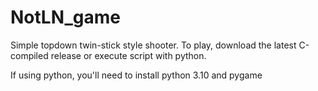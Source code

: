 # NotLN_game

Simple topdown twin-stick style shooter. To play, download the latest C-compiled release or execute script with python.

If using python, you'll need to install python 3.10 and pygame
